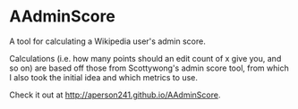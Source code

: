 # AAdminScore
A tool for calculating a Wikipedia user's admin score.

Calculations (i.e. how many points should an edit count of x give you, and so on) are based off those from Scottywong's admin score tool, from which I also took the initial idea and which metrics to use.

Check it out at http://aperson241.github.io/AAdminScore.
